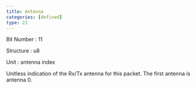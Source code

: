 ```yaml
---
title: Antenna
categories: [defined]
type: 21
---
```

Bit Number
: 11

Structure
: u8

Unit
: antenna index

Unitless indication of the Rx/Tx antenna for this packet. The first
antenna is antenna 0.

